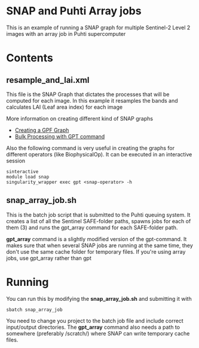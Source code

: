 # SNAP and Puhti Array jobs 
This is an example of running a SNAP graph for multiple Sentinel-2 Level 2 images with an array job in Puhti supercomputer

# Contents

## resample_and_lai.xml

This file is the SNAP Graph that dictates the processes that will be computed for each image. In this example it resamples the bands and calculates LAI (Leaf area index) for each image

More information on creating different kind of SNAP graphs

* [Creating a GPF Graph](https://senbox.atlassian.net/wiki/spaces/SNAP/pages/70503590/Creating+a+GPF+Graph)
* [Bulk Processing with GPT command](https://senbox.atlassian.net/wiki/spaces/SNAP/pages/70503475/Bulk+Processing+with+GPT)

Also the following command is very useful in creating the graphs for different operators (like BiophysicalOp). It can be executed in an interactive session
```
sinteractive
module load snap
singularity_wrapper exec gpt <snap-operator> -h
```

## snap_array_job.sh

This is the batch job script that is submitted to the Puhti queuing system. It creates a list of all the Sentinel SAFE-folder paths, spawns jobs for each of them (3) and runs the gpt_array command for each SAFE-folder path.

**gpt_array** command is a slightly modified version of the gpt-command. It makes sure that when several SNAP jobs are running at the same time, they don't use the same cache folder for temporary files. If you're using array jobs, use gpt_array rather than gpt 

# Running

You can run this by modifying the **snap_array_job.sh** and submitting it with 
```
sbatch snap_array_job
```

You need to change you project to the batch job file and include correct input/output directories. The **gpt_array** command also needs a path to somewhere (preferably /scratch/<YOUR-PROJECT>) where SNAP can write temporary cache files. 

